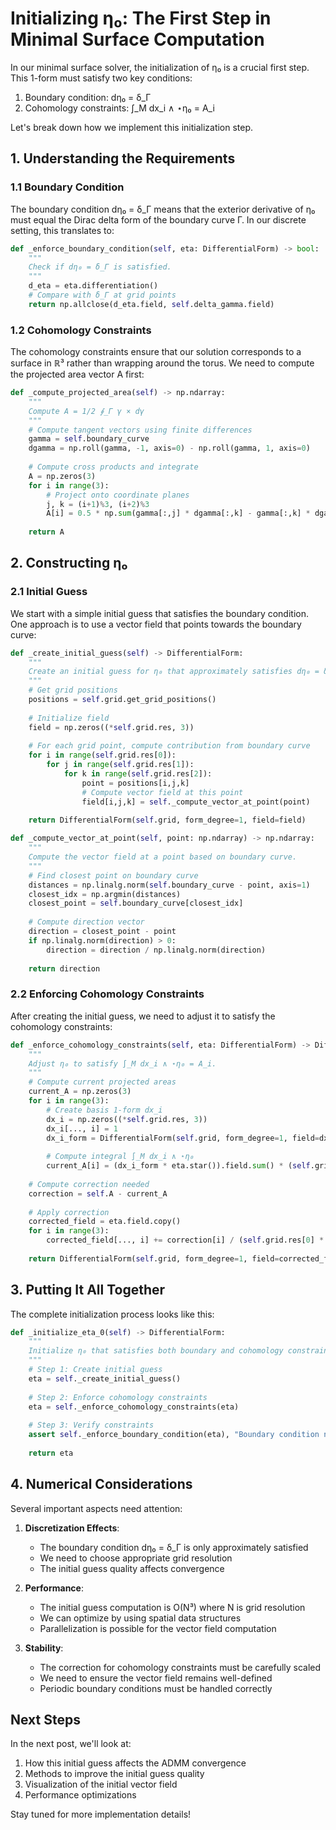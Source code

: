 # Initializing η₀: The First Step in Minimal Surface Computation

In our minimal surface solver, the initialization of η₀ is a crucial first step. This 1-form must satisfy two key conditions:

1. Boundary condition: dη₀ = δ_Γ
2. Cohomology constraints: ∫_M dx_i ∧ ⋆η₀ = A_i

Let's break down how we implement this initialization step.

## 1. Understanding the Requirements

### 1.1 Boundary Condition

The boundary condition dη₀ = δ_Γ means that the exterior derivative of η₀ must equal the Dirac delta form of the boundary curve Γ. In our discrete setting, this translates to:

```python
def _enforce_boundary_condition(self, eta: DifferentialForm) -> bool:
    """
    Check if dη₀ = δ_Γ is satisfied.
    """
    d_eta = eta.differentiation()
    # Compare with δ_Γ at grid points
    return np.allclose(d_eta.field, self.delta_gamma.field)
```

### 1.2 Cohomology Constraints

The cohomology constraints ensure that our solution corresponds to a surface in ℝ³ rather than wrapping around the torus. We need to compute the projected area vector A first:

```python
def _compute_projected_area(self) -> np.ndarray:
    """
    Compute A = 1/2 ∮_Γ γ × dγ
    """
    # Compute tangent vectors using finite differences
    gamma = self.boundary_curve
    dgamma = np.roll(gamma, -1, axis=0) - np.roll(gamma, 1, axis=0)
    
    # Compute cross products and integrate
    A = np.zeros(3)
    for i in range(3):
        # Project onto coordinate planes
        j, k = (i+1)%3, (i+2)%3
        A[i] = 0.5 * np.sum(gamma[:,j] * dgamma[:,k] - gamma[:,k] * dgamma[:,j])
    
    return A
```

## 2. Constructing η₀

### 2.1 Initial Guess

We start with a simple initial guess that satisfies the boundary condition. One approach is to use a vector field that points towards the boundary curve:

```python
def _create_initial_guess(self) -> DifferentialForm:
    """
    Create an initial guess for η₀ that approximately satisfies dη₀ = δ_Γ.
    """
    # Get grid positions
    positions = self.grid.get_grid_positions()
    
    # Initialize field
    field = np.zeros((*self.grid.res, 3))
    
    # For each grid point, compute contribution from boundary curve
    for i in range(self.grid.res[0]):
        for j in range(self.grid.res[1]):
            for k in range(self.grid.res[2]):
                point = positions[i,j,k]
                # Compute vector field at this point
                field[i,j,k] = self._compute_vector_at_point(point)
    
    return DifferentialForm(self.grid, form_degree=1, field=field)

def _compute_vector_at_point(self, point: np.ndarray) -> np.ndarray:
    """
    Compute the vector field at a point based on boundary curve.
    """
    # Find closest point on boundary curve
    distances = np.linalg.norm(self.boundary_curve - point, axis=1)
    closest_idx = np.argmin(distances)
    closest_point = self.boundary_curve[closest_idx]
    
    # Compute direction vector
    direction = closest_point - point
    if np.linalg.norm(direction) > 0:
        direction = direction / np.linalg.norm(direction)
    
    return direction
```

### 2.2 Enforcing Cohomology Constraints

After creating the initial guess, we need to adjust it to satisfy the cohomology constraints:

```python
def _enforce_cohomology_constraints(self, eta: DifferentialForm) -> DifferentialForm:
    """
    Adjust η₀ to satisfy ∫_M dx_i ∧ ⋆η₀ = A_i.
    """
    # Compute current projected areas
    current_A = np.zeros(3)
    for i in range(3):
        # Create basis 1-form dx_i
        dx_i = np.zeros((*self.grid.res, 3))
        dx_i[..., i] = 1
        dx_i_form = DifferentialForm(self.grid, form_degree=1, field=dx_i)
        
        # Compute integral ∫_M dx_i ∧ ⋆η₀
        current_A[i] = (dx_i_form * eta.star()).field.sum() * (self.grid.scale[0] ** 3)
    
    # Compute correction needed
    correction = self.A - current_A
    
    # Apply correction
    corrected_field = eta.field.copy()
    for i in range(3):
        corrected_field[..., i] += correction[i] / (self.grid.res[0] * self.grid.res[1] * self.grid.res[2])
    
    return DifferentialForm(self.grid, form_degree=1, field=corrected_field)
```

## 3. Putting It All Together

The complete initialization process looks like this:

```python
def _initialize_eta_0(self) -> DifferentialForm:
    """
    Initialize η₀ that satisfies both boundary and cohomology constraints.
    """
    # Step 1: Create initial guess
    eta = self._create_initial_guess()
    
    # Step 2: Enforce cohomology constraints
    eta = self._enforce_cohomology_constraints(eta)
    
    # Step 3: Verify constraints
    assert self._enforce_boundary_condition(eta), "Boundary condition not satisfied"
    
    return eta
```

## 4. Numerical Considerations

Several important aspects need attention:

1. **Discretization Effects**:
   - The boundary condition dη₀ = δ_Γ is only approximately satisfied
   - We need to choose appropriate grid resolution
   - The initial guess quality affects convergence

2. **Performance**:
   - The initial guess computation is O(N³) where N is grid resolution
   - We can optimize by using spatial data structures
   - Parallelization is possible for the vector field computation

3. **Stability**:
   - The correction for cohomology constraints must be carefully scaled
   - We need to ensure the vector field remains well-defined
   - Periodic boundary conditions must be handled correctly

## Next Steps

In the next post, we'll look at:
1. How this initial guess affects the ADMM convergence
2. Methods to improve the initial guess quality
3. Visualization of the initial vector field
4. Performance optimizations

Stay tuned for more implementation details! 